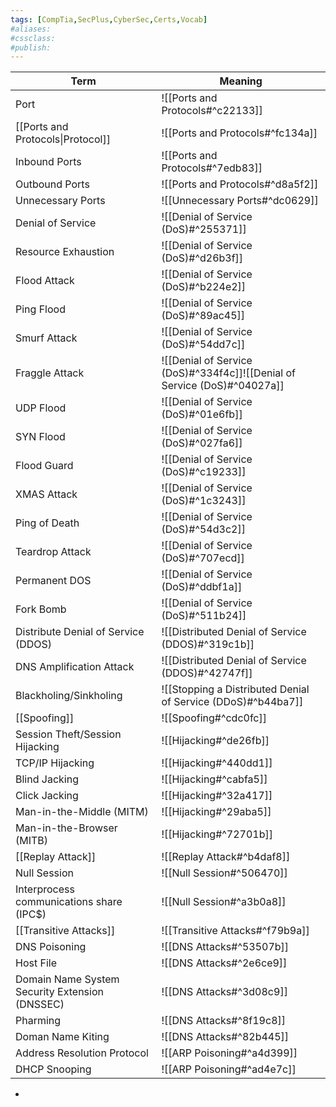 ```yaml
---
tags: [CompTia,SecPlus,CyberSec,Certs,Vocab]
#aliases:
#cssclass:
#publish:
---
```


| Term                                           | Meaning                                                                  |
| ---------------------------------------------- | ------------------------------------------------------------------------ |
| Port                                          | ![[Ports and Protocols#^c22133]]                                         |
| [[Ports and Protocols\|Protocol]] | ![[Ports and Protocols#^fc134a]] |
| Inbound Ports                                  | ![[Ports and Protocols#^7edb83]]                                         |
| Outbound Ports                                 | ![[Ports and Protocols#^d8a5f2]]                                         |
| Unnecessary Ports                              | ![[Unnecessary Ports#^dc0629]]                                           |
| Denial of Service                              | ![[Denial of Service (DoS)#^255371]]                                     |
| Resource Exhaustion                            | ![[Denial of Service (DoS)#^d26b3f]]                                     |
| Flood Attack                                   | ![[Denial of Service (DoS)#^b224e2]]                                     |
| Ping Flood                                     | ![[Denial of Service (DoS)#^89ac45]]                                     |
| Smurf Attack                                   | ![[Denial of Service (DoS)#^54dd7c]]                                     |
| Fraggle Attack                                 | ![[Denial of Service (DoS)#^334f4c]]![[Denial of Service (DoS)#^04027a]] |
| UDP Flood                                      | ![[Denial of Service (DoS)#^01e6fb]]                                     |
| SYN Flood                                      | ![[Denial of Service (DoS)#^027fa6]]                                     |
| Flood Guard                                    | ![[Denial of Service (DoS)#^c19233]]                                     |
| XMAS Attack                                    | ![[Denial of Service (DoS)#^1c3243]]                                     |
| Ping of Death                                  | ![[Denial of Service (DoS)#^54d3c2]]                                     |
| Teardrop Attack                                | ![[Denial of Service (DoS)#^707ecd]]                                     |
| Permanent DOS                                  | ![[Denial of Service (DoS)#^ddbf1a]]                                     |
| Fork Bomb                                      | ![[Denial of Service (DoS)#^511b24]]                                     |
| Distribute Denial of Service (DDOS)            | ![[Distributed Denial of Service (DDOS)#^319c1b]]                        |
| DNS Amplification Attack                       | ![[Distributed Denial of Service (DDOS)#^42747f]]                        |
| Blackholing/Sinkholing                         | ![[Stopping a Distributed Denial of Service (DDoS)#^b44ba7]]             |
| [[Spoofing]]                                   | ![[Spoofing#^cdc0fc]]                                                    |
| Session Theft/Session Hijacking                | ![[Hijacking#^de26fb]]                                                   |
| TCP/IP Hijacking                               | ![[Hijacking#^440dd1]]                                                   |
| Blind Jacking                                  | ![[Hijacking#^cabfa5]]                                                   |
| Click Jacking                                  | ![[Hijacking#^32a417]]                                                   |
| Man-in-the-Middle (MITM)                       | ![[Hijacking#^29aba5]]                                                   |
| Man-in-the-Browser (MITB)                      | ![[Hijacking#^72701b]]                                                   |
| [[Replay Attack]]                              | ![[Replay Attack#^b4daf8]]                                               |
| Null Session                                   | ![[Null Session#^506470]]                                                |
| Interprocess communications share (IPC$)       | ![[Null Session#^a3b0a8]]                                                |
| [[Transitive Attacks]]                         | ![[Transitive Attacks#^f79b9a]]                                          |
| DNS Poisoning                                  | ![[DNS Attacks#^53507b]]                                                 |
| Host File                                      | ![[DNS Attacks#^2e6ce9]]                                                 |
| Domain Name System Security Extension (DNSSEC) | ![[DNS Attacks#^3d08c9]]                                                 |
| Pharming                                       | ![[DNS Attacks#^8f19c8]]                                                 |
| Doman Name Kiting                              | ![[DNS Attacks#^82b445]]                                                 |
| Address Resolution Protocol                    | ![[ARP Poisoning#^a4d399]]                                               |
| DHCP Snooping                                  | ![[ARP Poisoning#^ad4e7c]]                                                                         |

-